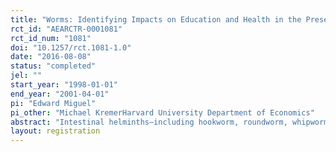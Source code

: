 ```yaml
---
title: "Worms: Identifying Impacts on Education and Health in the Presence of Treatment Externalities"
rct_id: "AEARCTR-0001081"
rct_id_num: "1081"
doi: "10.1257/rct.1081-1.0"
date: "2016-08-08"
status: "completed"
jel: ""
start_year: "1998-01-01"
end_year: "2001-04-01"
pi: "Edward Miguel"
pi_other: "Michael KremerHarvard University Department of Economics"
abstract: "Intestinal helminths—including hookworm, roundworm, whipworm, and schistosomiasis—infect more than one-quarter of the world’s population. Studies in which medical treatment is randomized at the individual level potentially doubly underestimate the benefits of treatment, missing externality benefits to the comparison group from reduced disease transmission, and therefore also underestimating benefits for the treatment group. We evaluate a Kenyan project in which school-based mass treatment with deworming drugs was randomly phased into schools, rather than to individuals, allowing estimation of overall program effects. The program reduced school absenteeism in treatment schools by one-quarter, and was far cheaper than alternative ways of boosting school participation. Deworming substantially improved health and school participation among untreated children in both treatment schools and neighboring schools, and these externalities are large enough to justify fully subsidizing treatment. Yet we do not find evidence that deworming improved academic test scores."
layout: registration
---
```


